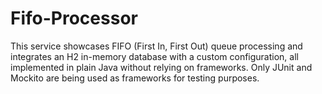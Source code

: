 # Fifo-Processor
This service showcases FIFO (First In, First Out) queue processing and integrates an H2 in-memory database with a custom
configuration, all implemented in plain Java without relying on frameworks. Only JUnit and Mockito are being used as 
frameworks for testing purposes.

